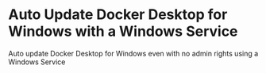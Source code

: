 # Auto Update Docker Desktop for Windows with a Windows Service

Auto update Docker Desktop for Windows even with no admin rights using a Windows Service
